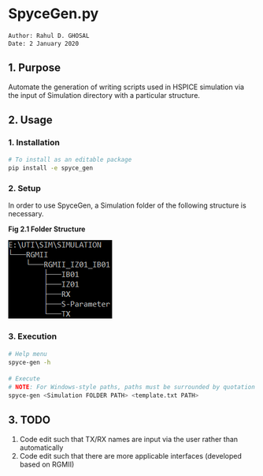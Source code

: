 SpyceGen.py
===
```
Author: Rahul D. GHOSAL
Date: 2 January 2020
```
## 1. Purpose
Automate the generation of writing scripts used in HSPICE simulation via the input of Simulation directory with a particular structure.

## 2. Usage
### 1. Installation
```bash
# To install as an editable package
pip install -e spyce_gen
```
### 2. Setup
In order to use SpyceGen, a Simulation folder of the following structure is necessary.

**Fig 2.1 Folder Structure**

![Folder Structure](./img/dir_struct.PNG)

### 3. Execution
```bash
# Help menu
spyce-gen -h

# Execute
# NOTE: For Windows-style paths, paths must be surrounded by quotation marks
spyce-gen <Simulation FOLDER PATH> <template.txt PATH>
```

## 3. TODO
1. Code edit such that TX/RX names are input via the user rather than automatically
2. Code edit such that there are more applicable interfaces (developed based on RGMII)